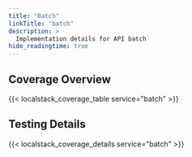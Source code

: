 ```yaml
---
title: "Batch"
linkTitle: "batch"
description: >
  Implementation details for API batch
hide_readingtime: true
---
```


## Coverage Overview

{{< localstack_coverage_table service="batch" >}}

## Testing Details

{{< localstack_coverage_details service="batch" >}}
